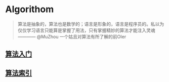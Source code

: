 # Algorithom

> 算法是抽象的，算法也是数学的；语言是形象的，语言是程序员的。私以为仅仅学习语言只能算是掌握了用法，只有掌握精妙的算法才能注入灵魂   ———— @MuZhou 一个姑且对算法有所了解的前OIer

## [算法入门](start)

## [算法索引](index)
